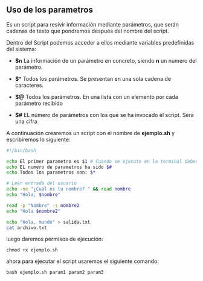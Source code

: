 ## Uso de los parametros

Es un script para resivir información mediante parámetros, que serán cadenas de texto que pondremos después del nombre del script.

Dentro del Script podemos acceder a ellos mediante variables predefinidas del sistema:

* **$n** La información de un parámetro en concreto, siendo **n** un numero del parámetro.

* **$***  Todos los parámetros. Se presentan en una sola cadena de caracteres.

* **$@** Todos los parámetros. En una lista con un elemento por cada parámetro recibido

* **$#** EL número de parámetros  con los que se ha invocado el script. Sera una cifra

A continuación crearemos un script con el nombre de **ejemplo.sh** y escribiremos lo siguiente:

```bash
#!/bin/bash

echo El primer parametro es $1 # Cuando se ejecute en la terminal debes escribir el paremetro de cada uno
echo EL numero de parametros ha sido $#
echo Todos los parametros son: $*
```

```bash
# Leer entrada del usuario
echo -ne "¿Cuál es tu nombre? " && read nombre
echo "Hola, $nombre"

read -p "Nombre" -s nombre2
echo "Hola $nombre2"

echo "Hola, mundo" > salida.txt
cat archivo.txt
```

luego daremos permisos de ejecución:

```
chmod +x ejemplo.sh
```

ahora para ejecutar el script  usaremos el siguiente comando:

```
bash ejemplo.sh param1 param2 param3
```
